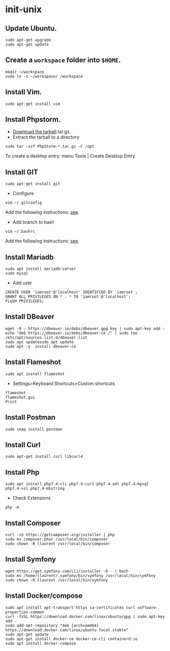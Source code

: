 # init-unix

## Update Ubuntu.
```
sudo apt-get upgrade
sudo apt-get update
```

## Create a `workspace` folder into `$HOME`.
```
mkdir ~/workspace
sudo ln -s ~/workspace/ /workspace
```

## Install Vim.
```
sudo apt-get install vim
```

## Install Phpstorm.
* [Download the tarball](https://www.jetbrains.com/phpstorm/download/#section=linux).tar.gz.
* Extract the tarball to a directory
```
sudo tar -xzf PhpStorm-*.tar.gz -C /opt
```
To create a desktop entry: menu Tools | Create Desktop Entry

## Install GIT
```
sudo apt-get install git
```
* Configure
```
vim ~/.gitconfig
```
Add the following instructions: [see](config/gitconfig).

* Add branch to bash
```
vim ~/.bashrc
```
Add the following instructions: [see](config/bashrc).

## Install Mariadb
```
sudo apt install mariadb-server
sudo mysql

```
* Add user
```
CREATE USER 'iamroot'@'localhost' IDENTIFIED BY 'iamroot';
GRANT ALL PRIVILEGES ON * . * TO 'iamroot'@'localhost';
FLUSH PRIVILEGES;
```

## Install DBeaver
```
wget -O - https://dbeaver.io/debs/dbeaver.gpg.key | sudo apt-key add -
echo "deb https://dbeaver.io/debs/dbeaver-ce /" | sudo tee /etc/apt/sources.list.d/dbeaver.list
sudo apt updatesudo apt update
sudo apt -y  install dbeaver-ce
```

## Install Flameshot
```
sudo apt install flameshot
```

* Settings>Keyboard Shortcuts>Custom shortcuts
```
flameshot
flameshot.gui
Print
```

## Install Postman
```
sudo snap install postman
```

## Install Curl
```
sudo apt-get install curl libcurl4
```

## Install Php
```
sudo apt install php7.4-cli php7.4-curl php7.4-xml php7.4-mysql php7.4-xsl php7.4-mbstring
```
* Check Extensions
```
php -m
```

## Install Composer
```
curl -sS https://getcomposer.org/installer | php
sudo mv composer.phar /usr/local/bin/composer
sudo chown -R llaurent /usr/local/bin/composer
```

## Install Symfony
```
wget https://get.symfony.com/cli/installer -O - | bash
sudo mv /home/llaurent/.symfony/bin/symfony /usr/local/bin/symfony
sudo chown -R llaurent /usr/local/bin/symfony
```

## Install Docker/compose
```
sudo apt install apt-transport-https ca-certificates curl software-properties-common
curl -fsSL https://download.docker.com/linux/ubuntu/gpg | sudo apt-key add -
sudo add-apt-repository "deb [arch=amd64] https://download.docker.com/linux/ubuntu focal stable"
sudo apt-get update
sudo apt-get install docker-ce docker-ce-cli containerd.io
sudo apt install docker-compose
```













